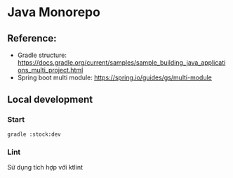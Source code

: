 # Java Monorepo

## Reference:
- Gradle structure: https://docs.gradle.org/current/samples/sample_building_java_applications_multi_project.html
- Spring boot multi module: https://spring.io/guides/gs/multi-module

## Local development

### Start

```shell
gradle :stock:dev
```

### Lint
Sử dụng tích hợp với ktlint

